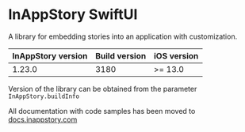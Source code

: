 # InAppStory SwiftUI

A library for embedding stories into an application with customization.

| InAppStory version | Build version | iOS version |
|--------------------|---------------|-------------|
| 1.23.0             | 3180          | >= 13.0     |

Version of the library can be obtained from the parameter `InAppStory.buildInfo`

All documentation with code samples has been moved to [docs.inappstory.com](https://docs.inappstory.com/sdk-guides/ios/how-to-get-started.html)
